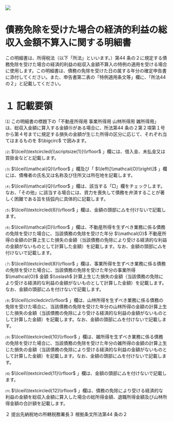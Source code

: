 ![](https://www.nta.go.jp/tmp/3d77be07-d981-4cf2-8d85-f08f354c0728/images/267d0f145ce1652a01f16e333f624b41ec6dd0532decb60551d37b752ea3b504.jpg)

# 債務免除を受けた場合の経済的利益の総収入金額不算入に関する明細書

この明細書は、所得税法（以下「所法」といいます。）第44 条の２に規定する債務免除を受けた場合の経済的利益の総収入金額不算入の特例の適用を受ける場合に使用します。この明細書は、債務の免除を受けた日の属する年分の確定申告書に添付してください。また、申告書第二表の「特例適用条文等」欄に、「所法44 の２」と記載してください。

# １ 記載要領

⑴ この明細書の標題下の「不動産所得用 事業所得用 山林所得用 雑所得用」は、総収入金額に算入する金額⑮がある場合に、所法第44 条の２第２項第１号から第４号までに規定する損失の金額が生じた所得の区分に応じて、それぞれ当てはまるものを $\\bigcirc$ で囲みます。

⑵ $\\lceil\\textcircled{\\scriptsize{1}}\\rfloor$ 」欄には、借入金、未払金又は買掛金などと記載します。

⑶ $\\lceil\\mathcal{Q}\\rfloor$ 」欄及び「 $\\left\[\\mathcal{O}\\right\]$ 」欄には、債権者の氏名又は名称及び住所又は所在地を記載します。

⑷ $\\lceil\\mathcal{Q}\\rfloor$ 」欄は、該当する「□」欄をチェックします。なお、「その他」に該当する場合には、資力を喪失して債務を弁済することが著しく困難である旨を括弧内に具体的に記載します。

⑸ $\\lceil\\textcircled{6}\\rfloor$ 」欄は、金額の頭部に△を付けないで記載します。

⑹ $\\lceil\\mathcal{D}\\rfloor$ 」欄は、不動産所得を生ずべき業務に係る債務の免除を受けた場合に、当該債務の免除を受けた年分 $\\mathcal{O}$ 不動産所得の金額の計算上生じた損失の金額（当該債務の免除により受ける経済的な利益の金額がないものとして計算した金額）を記載します。なお、金額の頭部に△を付けないで記載します。

⑺ $\\lceil\\textcircled{8}\\rfloor$ 」欄は、事業所得を生ずべき業務に係る債務の免除を受けた場合に、当該債務の免除を受けた年分の事業所得 $\\mathcal{O}$ 金額 $\\oslash$ 計算上生じた損失の金額（当該債務の免除により受ける経済的な利益の金額がないものとして計算した金額）を記載します。なお、金額の頭部に△を付けないで記載します。

⑻ $\\lceil\\circledcirc\\rfloor$ 」欄は、山林所得を生ずべき業務に係る債務の免除を受けた場合に、当該債務の免除を受けた年分の山林所得の金額の計算上生じた損失の金額（当該債務の免除により受ける経済的な利益の金額がないものとして計算した金額）を記載します。なお、金額の頭部に△を付けないで記載します。

⑼ $\\lceil\\textcircled{10}\\rfloor$ 」欄は、雑所得を生ずべき業務に係る債務の免除を受けた場合に、当該債務の免除を受けた年分の雑所得の金額の計算上生じた損失の金額（当該債務の免除により受ける経済的な利益の金額がないものとして計算した金額）を記載します。なお、金額の頭部に△を付けないで記載します。

⑽ $\\lceil\\textcircled{11}\\rfloor$ 」欄は、金額の頭部に△を付けないで記載します。

⑾ $\\lceil\\textcircled{12}\\rfloor$ 」欄は、債務の免除により受ける経済的な利益の金額を総収入金額に算入した場合の総所得金額、退職所得金額及び山林所得金額の合計額を記載します。

２ 提出先納税地の所轄税務署長３ 根拠条文所法第44 条の２